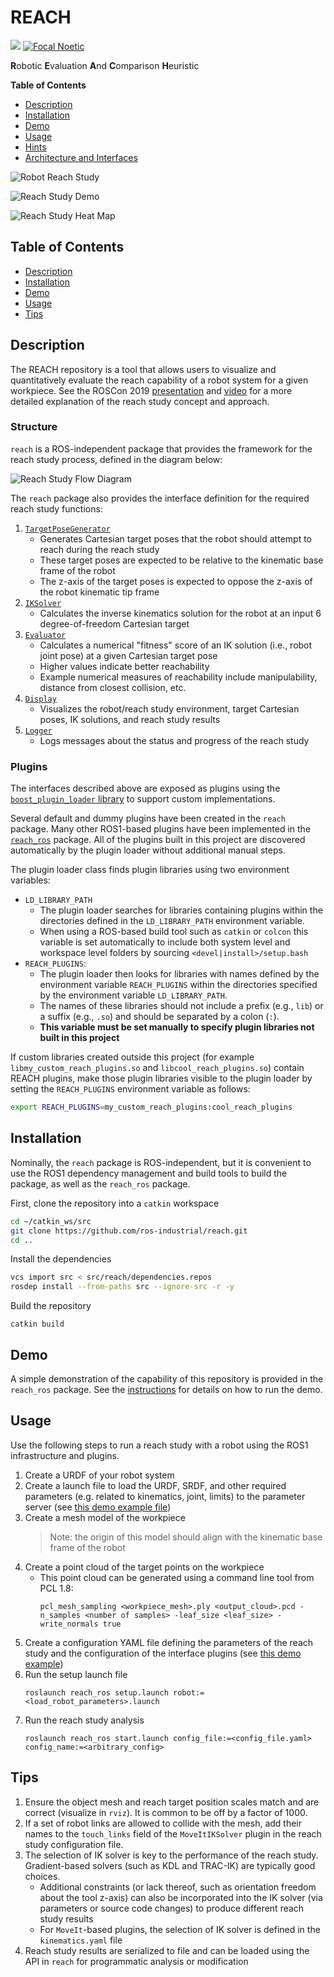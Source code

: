 # REACH
![](https://img.shields.io/badge/License-Apache%202.0-blue.svg)
[![Focal Noetic](https://github.com/ros-industrial/reach/actions/workflows/focal_noetic.yml/badge.svg)](https://github.com/ros-industrial/reach/actions/workflows/focal_noetic.yml)

**R**obotic **E**valuation **A**nd **C**omparison **H**euristic

**Table of Contents**
- [Description](#description)
- [Installation](#installation)
- [Demo](#demo)
- [Usage](#usage)
- [Hints](#hints)
- [Architecture and Interfaces](#architecture-and-interfaces)

![Robot Reach Study][1]

![Reach Study Demo][2]

![Reach Study Heat Map][3]

## Table of Contents
- [Description](#Description)
- [Installation](#Installation)
- [Demo](#Demo)
- [Usage](#Usage)
- [Tips](#Tips)

## Description
The REACH repository is a tool that allows users to visualize and quantitatively evaluate the reach capability of a robot system for a given workpiece.
See the ROSCon 2019 [presentation](docs/roscon2019_presentation.pdf) and [video](https://vimeo.com/378683038) for a more detailed explanation of the reach study concept and approach.

### Structure
`reach` is a ROS-independent package that provides the framework for the reach study process, defined in the diagram below:

![Reach Study Flow Diagram][4]

The `reach` package also provides the interface definition for the required reach study functions:

1. [`TargetPoseGenerator`](reach/include/reach/interfaces/target_pose_generator.h)
    - Generates Cartesian target poses that the robot should attempt to reach during the reach study
    - These target poses are expected to be relative to the kinematic base frame of the robot
    - The z-axis of the target poses is expected to oppose the z-axis of the robot kinematic tip frame
1. [`IKSolver`](reach/include/reach/interfaces/ik_solver.h)
    - Calculates the inverse kinematics solution for the robot at an input 6 degree-of-freedom Cartesian target
1. [`Evaluator`](reach/include/reach/interfaces/evaluator.h)
    - Calculates a numerical "fitness" score of an IK solution (i.e., robot joint pose) at a given Cartesian target pose
    - Higher values indicate better reachability
    - Example numerical measures of reachability include manipulability, distance from closest collision, etc.
1. [`Display`](reach/include/reach/interfaces/display.h)
    - Visualizes the robot/reach study environment, target Cartesian poses, IK solutions, and reach study results
1. [`Logger`](reach/include/reach/interfaces/logger.h)
    - Logs messages about the status and progress of the reach study

### Plugins
The interfaces described above are exposed as plugins using the [`boost_plugin_loader` library](https://github.com/tesseract-robotics/boost_plugin_loader) to support custom implementations.

Several default and dummy plugins have been created in the `reach` package.
Many other ROS1-based plugins have been implemented in the [`reach_ros`](reach_ros) package.
All of the plugins built in this project are discovered automatically by the plugin loader without additional manual steps.

The plugin loader class finds plugin libraries using two environment variables:
  - `LD_LIBRARY_PATH`
    - The plugin loader searches for libraries containing plugins within the directories defined in the `LD_LIBRARY_PATH` environment variable.
    - When using a ROS-based build tool such as `catkin` or `colcon` this variable is set automatically to include both system level and workspace level folders by sourcing `<devel|install>/setup.bash`
  - `REACH_PLUGINS`:
    - The plugin loader then looks for libraries with names defined by the environment variable `REACH_PLUGINS` within the directories specified by the environment variable `LD_LIBRARY_PATH`.
    - The names of these libraries should not include a prefix (e.g., `lib`) or a suffix (e.g., `.so`) and should be separated by a colon (`:`).
    - **This variable must be set manually to specify plugin libraries not built in this project**

If custom libraries created outside this project (for example `libmy_custom_reach_plugins.so` and `libcool_reach_plugins.so`) contain REACH plugins, make those plugin libraries visible to the plugin loader by setting the `REACH_PLUGINS` environment variable as follows:
``` bash
export REACH_PLUGINS=my_custom_reach_plugins:cool_reach_plugins
```

## Installation
Nominally, the `reach` package is ROS-independent, but it is convenient to use the ROS1 dependency management and build tools to build the package, as well as the `reach_ros` package.

First, clone the repository into a `catkin` workspace
``` bash
cd ~/catkin_ws/src
git clone https://github.com/ros-industrial/reach.git
cd ..
```

Install the dependencies
``` bash
vcs import src < src/reach/dependencies.repos
rosdep install --from-paths src --ignore-src -r -y
```

Build the repository
```
catkin build
```

## Demo
A simple demonstration of the capability of this repository is provided in the `reach_ros` package.
See the [instructions](reach_ros/demo/README.md) for details on how to run the demo.

## Usage
Use the following steps to run a reach study with a robot using the ROS1 infrastructure and plugins.

1. Create a URDF of your robot system
1. Create a launch file to load the URDF, SRDF, and other required parameters (e.g. related to kinematics, joint, limits) to the parameter server (see [this demo example file](reach_ros/demo/config/robot.launch))
1. Create a mesh model of the workpiece
    > Note: the origin of this model should align with the kinematic base frame of the robot
1. Create a point cloud of the target points on the workpiece
    - This point cloud can be generated using a command line tool from PCL 1.8:
      ```
      pcl_mesh_sampling <workpiece_mesh>.ply <output_cloud>.pcd -n_samples <number of samples> -leaf_size <leaf_size> -write_normals true
      ```
1. Create a configuration YAML file defining the parameters of the reach study and the configuration of the interface plugins (see [this demo example](reach_ros/demo/config/reach_study.yaml))
1. Run the setup launch file
    ```
    roslaunch reach_ros setup.launch robot:=<load_robot_parameters>.launch
    ```
1. Run the reach study analysis
    ```
    roslaunch reach_ros start.launch config_file:=<config_file.yaml> config_name:=<arbitrary_config>
    ```

## Tips
1. Ensure the object mesh and reach target position scales match and are correct (visualize in `rviz`). It is common to be off by a factor of 1000.
1. If a set of robot links are allowed to collide with the mesh, add their names to the `touch_links` field of the `MoveItIKSolver` plugin in the reach study configuration file.
1. The selection of IK solver is key to the performance of the reach study. Gradient-based solvers (such as KDL and TRAC-IK) are typically good choices.
    - Additional constraints (or lack thereof, such as orientation freedom about the tool z-axis) can also be incorporated into the IK solver (via parameters or source code changes) to produce different reach study results
    - For `MoveIt`-based plugins, the selection of IK solver is defined in the `kinematics.yaml` file
1. Reach study results are serialized to file and can be loaded using the API in `reach` for programmatic analysis or modification

[1]: docs/reach_study.png
[2]: docs/reach_study_demo.gif
[3]: docs/heat_map_colorized_mesh.png
[4]: docs/reach_study_flow_diagram.png
